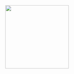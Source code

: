 <html>
  <head>
    <title>hi</title>
  </head>
  <body>
    <a href="https://dolmangksun.github.io"><img src="https://github.com/worldofchaos/worldofchaos.github.io/issues/1#issue-358922084" width="200"></a>
